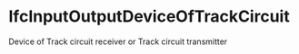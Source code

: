 IfcInputOutputDeviceOfTrackCircuit
==================================
Device of Track circuit receiver or Track circuit transmitter


